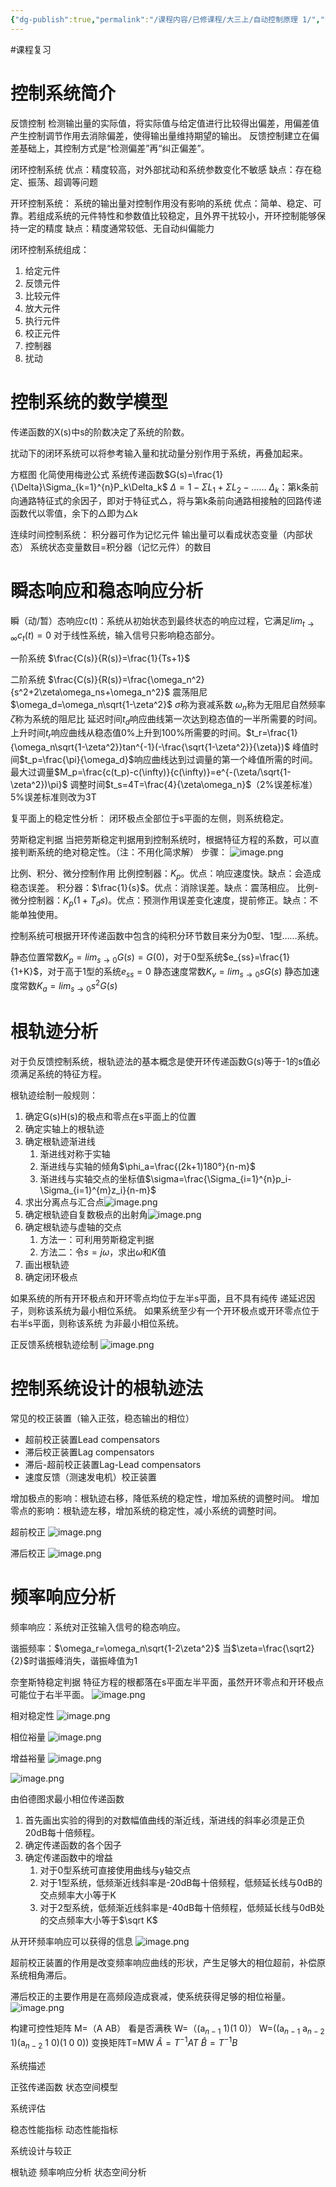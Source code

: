 ```yaml
---
{"dg-publish":true,"permalink":"/课程内容/已修课程/大三上/自动控制原理 1/","tags":["课程复习"],"noteIcon":"","created":"2024-02-03T17:04:49.150+08:00","updated":"2024-01-12T11:24:42.000+08:00"}
---
```


#课程复习 
# 控制系统简介
反馈控制
检测输出量的实际值，将实际值与给定值进行比较得出偏差，用偏差值产生控制调节作用去消除偏差，使得输出量维持期望的输出。
反馈控制建立在偏差基础上，其控制方式是“检测偏差”再“纠正偏差”。

闭环控制系统
优点：精度较高，对外部扰动和系统参数变化不敏感
缺点：存在稳定、振荡、超调等问题

开环控制系统：
系统的输出量对控制作用没有影响的系统
优点：简单、稳定、可靠。若组成系统的元件特性和参数值比较稳定，且外界干扰较小，开环控制能够保持一定的精度
缺点：精度通常较低、无自动纠偏能力

闭环控制系统组成：
1. 给定元件
2. 反馈元件
3. 比较元件
4. 放大元件
5. 执行元件
6. 校正元件
7. 控制器
8. 扰动

# 控制系统的数学模型
传递函数的X(s)中s的阶数决定了系统的阶数。

扰动下的闭环系统可以将参考输入量和扰动量分别作用于系统，再叠加起来。

方框图
化简使用梅逊公式
系统传递函数$G(s)=\frac{1}{\Delta}\Sigma_{k=1}^{n}P_k\Delta_k$
$\Delta=1-\Sigma L_1+\Sigma L_2-……$
$\Delta_k$：第k条前向通路特征式的余因子，即对于特征式△，将与第k条前向通路相接触的回路传递函数代以零值，余下的△即为△k

连续时间控制系统：
积分器可作为记忆元件
输出量可以看成状态变量（内部状态）
系统状态变量数目=积分器（记忆元件）的数目

# 瞬态响应和稳态响应分析
瞬（动/暂）态响应c(t)：系统从初始状态到最终状态的响应过程，它满足$lim_{t\rightarrow\infty}c_t(t)=0$
对于线性系统，输入信号只影响稳态部分。

一阶系统
$\frac{C(s)}{R(s)}=\frac{1}{Ts+1}$

二阶系统
$\frac{C(s)}{R(s)}=\frac{\omega_n^2}{s^2+2\zeta\omega_ns+\omega_n^2}$
震荡阻尼$\omega_d=\omega_n\sqrt{1-\zeta^2}$
$\sigma$称为衰减系数
$\omega_n$称为无阻尼自然频率
$\zeta$称为系统的阻尼比
延迟时间$t_d$响应曲线第一次达到稳态值的一半所需要的时间。
上升时间$t_r$响应曲线从稳态值0%上升到100%所需要的时间。$t_r=\frac{1}{\omega_n\sqrt{1-\zeta^2}}tan^{-1}(-\frac{\sqrt{1-\zeta^2}}{\zeta})$
峰值时间$t_p=\frac{\pi}{\omega_d}$响应曲线达到过调量的第一个峰值所需的时间。
最大过调量$M_p=\frac{c(t_p)-c(\infty)}{c(\infty)}=e^{-(\zeta/\sqrt{1-\zeta^2})\pi}$
调整时间$t_s=4T=\frac{4}{\zeta\omega_n}$（2%误差标准）5%误差标准则改为3T

复平面上的稳定性分析：
闭环极点全部位于s平面的左侧，则系统稳定。

劳斯稳定判据
当把劳斯稳定判据用到控制系统时，根据特征方程的系数，可以直接判断系统的绝对稳定性。（注：不用化简求解）
步骤：
![image.png](https://cdn.jsdelivr.net/gh/Magic-cloak/Ming_Image/obsidian20240107195254.png)

比例、积分、微分控制作用
比例控制器：$K_p$。优点：响应速度快。缺点：会造成稳态误差。
积分器：$\frac{1}{s}$。优点：消除误差。缺点：震荡相应。
比例-微分控制器：$K_p(1+T_ds)$。优点：预测作用误差变化速度，提前修正。缺点：不能单独使用。

控制系统可根据开环传递函数中包含的纯积分环节数目来分为0型、1型……系统。

静态位置常数$K_p=lim_{s\rightarrow0}G(s)=G(0)$，对于0型系统$e_{ss}=\frac{1}{1+K}$，对于高于1型的系统$e_{ss}=0$
静态速度常数$K_v=lim_{s\rightarrow0}sG(s)$
静态加速度常数$K_a=lim_{s\rightarrow0}s^2G(s)$

# 根轨迹分析
对于负反馈控制系统，根轨迹法的基本概念是使开环传递函数G(s)等于-1的s值必须满足系统的特征方程。

根轨迹绘制一般规则：
1. 确定G(s)H(s)的极点和零点在s平面上的位置
2. 确定实轴上的根轨迹
3. 确定根轨迹渐进线
	1. 渐进线对称于实轴
	2. 渐进线与实轴的倾角$\phi_a=\frac{(2k+1)180°}{n-m}$
	3. 渐进线与实轴交点的坐标值$\sigma=\frac{\Sigma_{i=1}^{n}p_i-\Sigma_{i=1}^{m}z_i}{n-m}$
4. 求出分离点与汇合点![image.png](https://cdn.jsdelivr.net/gh/Magic-cloak/Ming_Image/obsidian20240107203852.png)
5. 确定根轨迹自复数极点的出射角![image.png](https://cdn.jsdelivr.net/gh/Magic-cloak/Ming_Image/obsidian20240107204024.png)
6. 确定根轨迹与虚轴的交点
	1. 方法一：可利用劳斯稳定判据
	2. 方法二：令$s=j\omega$，求出$\omega$和$K$值
7. 画出根轨迹
8. 确定闭环极点

如果系统的所有开环极点和开环零点均位于左半s平面，且不具有纯传
递延迟因子，则称该系统为最小相位系统。
如果系统至少有一个开环极点或开环零点位于右半s平面，则称该系统
为非最小相位系统。

正反馈系统根轨迹绘制
![image.png](https://cdn.jsdelivr.net/gh/Magic-cloak/Ming_Image/obsidian20240107204519.png)

# 控制系统设计的根轨迹法
常见的校正装置（输入正弦，稳态输出的相位）
- 超前校正装置Lead compensators
- 滞后校正装置Lag compensators
- 滞后-超前校正装置Lag-Lead compensators
- 速度反馈（测速发电机）校正装置

增加极点的影响：根轨迹右移，降低系统的稳定性，增加系统的调整时间。
增加零点的影响：根轨迹左移，增加系统的稳定性，减小系统的调整时间。

超前校正
![image.png](https://cdn.jsdelivr.net/gh/Magic-cloak/Ming_Image/obsidian20240107205039.png)

滞后校正
![image.png](https://cdn.jsdelivr.net/gh/Magic-cloak/Ming_Image/obsidian20240107205050.png)

# 频率响应分析

频率响应：系统对正弦输入信号的稳态响应。

谐振频率：$\omega_r=\omega_n\sqrt{1-2\zeta^2}$
当$\zeta=\frac{\sqrt2}{2}$时谐振峰消失，谐振峰值为1

奈奎斯特稳定判据
特征方程的根都落在s平面左半平面，虽然开环零点和开环极点可能位于右半平面。
![image.png](https://cdn.jsdelivr.net/gh/Magic-cloak/Ming_Image/obsidian20240110203103.png)

相对稳定性
![image.png](https://cdn.jsdelivr.net/gh/Magic-cloak/Ming_Image/obsidian20240110203341.png)

相位裕量
![image.png](https://cdn.jsdelivr.net/gh/Magic-cloak/Ming_Image/obsidian20240110203613.png)

增益裕量
![image.png](https://cdn.jsdelivr.net/gh/Magic-cloak/Ming_Image/obsidian20240110203654.png)

![image.png](https://cdn.jsdelivr.net/gh/Magic-cloak/Ming_Image/obsidian20240110205131.png)

由伯德图求最小相位传递函数
1. 首先画出实验的得到的对数幅值曲线的渐近线，渐进线的斜率必须是正负20dB每十倍频程。
2. 确定传递函数的各个因子
3. 确定传递函数中的增益
	1. 对于0型系统可直接使用曲线与y轴交点
	2. 对于1型系统，低频渐近线斜率是-20dB每十倍频程，低频延长线与0dB的交点频率大小等于K
	3. 对于2型系统，低频渐近线斜率是-40dB每十倍频程，低频延长线与0dB处的交点频率大小等于$\sqrt K$

从开环频率响应可以获得的信息
![image.png](https://cdn.jsdelivr.net/gh/Magic-cloak/Ming_Image/obsidian20240110211151.png)

超前校正装置的作用是改变频率响应曲线的形状，产生足够大的相位超前，补偿原系统相角滞后。

滞后校正的主要作用是在高频段造成衰减，使系统获得足够的相位裕量。
![image.png](https://cdn.jsdelivr.net/gh/Magic-cloak/Ming_Image/obsidian20240110211804.png)

构建可控性矩阵
M=（A AB） 看是否满秩
W=（(a$_{n-1}$ 1)(1 0)）
W=((a$_{n-1}$ a$_{n-2}$ 1)(a$_{n-2}$ 1 0)(1 0 0))
变换矩阵T=MW
$\hat A=T^{-1}AT$ $\hat B=T^{-1}B$

系统描述



正弦传递函数
状态空间模型

系统评估

稳态性能指标
动态性能指标

系统设计与较正

根轨迹
频率响应分析
状态空间分析